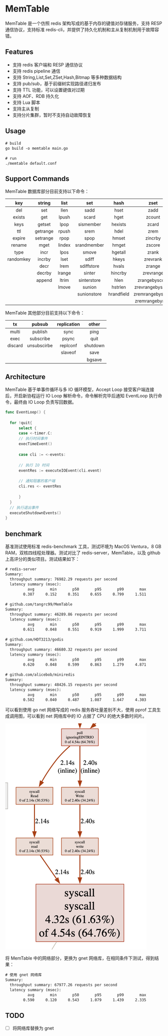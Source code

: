 # MemTable
MemTable 是一个仿照 redis 架构写成的基于内存的键值对存储服务，支持 RESP 通信协议，支持标准 redis-cli，并提供了持久化机制和主从复制机制用于故障容错。

## Features

- 支持 redis 客户端和 RESP 通信协议
- 支持 redis pipeline 通信
- 支持 String,List,Set,ZSet,Hash,Bitmap 等多种数据结构
- 支持 pub/sub，基于前缀树实现路径递归发布
- 支持 TTL 功能，可以设置键值对过期
- 支持 AOF、RDB 持久化
- 支持 Lua 脚本
- 支持主从复制
- 支持分片集群，暂时不支持自动故障恢复

## Usage

```shell
# build
go build -o memtable main.go

# run
./memtable default.conf
```

## Support Commands

MemTable 数据库部分目前支持以下命令：

|    key    |  string  |  list  |     set     |    hash    |       zset       |  bitmap  |  other   |
| :-------: | :------: | :----: | :---------: | :--------: | :--------------: | :------: | :------: |
|    del    |   set    |  llen  |    sadd     |    hset    |       zadd       |  setbit  |  select  |
|  exists   |   get    | lpush  |    scard    |    hget    |      zcount      |  getbit  | flushdb  |
|   keys    |  getset  |  lpop  |  sismember  |  hexists   |      zcard       | bitcount | flushall |
|    ttl    | getrange | rpush  |    srem     |    hdel    |       zrem       |  bitpos  |  dbsize  |
|  expire   | setrange |  rpop  |    spop     |   hmset    |     zincrby      |          |          |
|  rename   |   mget   | lindex | srandmember |   hmget    |      zscore      |          |          |
|   type    |   incr   |  lpos  |    smove    |  hgetall   |      zrank       |          |          |
| randomkey |  incrby  |  lset  |    sdiff    |   hkeys    |     zrevrank     |          |          |
|           |   decr   |  lrem  | sdiffstore  |   hvals    |      zrange      |          |          |
|           |  decrby  | lrange |   sinter    |  hincrby   |    zrevrange     |          |          |
|           |  append  | ltrim  | sinterstore |    hlen    |  zrangebyscore   |          |          |
|           |          | lmove  |   sunion    |  hstrlen   | zrevrangebysocre |          |          |
|           |          |        | sunionstore | hrandfield | zremrangebyscore |          |          |
|           |          |        |             |            | zremrangebyrank  |          |          |

MemTable 其他部分目前支持以下命令：

|   tx    |   pubsub    | replication |  other   |
| :-----: | :---------: | :---------: | :------: |
|  multi  |   publish   |    sync     |   ping   |
|  exec   |  subscribe  |    psync    |   quit   |
| discard | unsubscirbe |  replconf   | shutdown |
|         |             |   slaveof   |   save   |
|         |             |             |  bgsave  |

## Architecture

MemTable 基于单事件循环与多 IO 循环模型，Accept Loop 接受客户端连接后，开启新协程运行 IO Loop 解析命令，命令解析完毕后通知 EventLoop 执行命令，最终由 IO Loop 负责写回数据。

```go
func EventLoop() {

  for !quit{
      select {
      case <-timer.C: 
      // 执行时间事件
      execTimeEvent()

      case cli := <-events:
			
      // 执行 IO 时间
      eventRes := executeIOEvent(cli.event)
      
      // 通知阻塞的客户端
      cli.res <- eventRes

      }
  }
  // 执行退出事件
  executeShutdownEvents()
}
```

## benchmark

基准测试使用标准 redis-benchmark 工具，测试环境为 MacOS Ventura，8 GB RAM，双核四线程处理器。测试对比了 redis-server，MemTable，以及 github 上高评分的类似项目。测试结果如下：

```shell
# redis-server 
Summary:
  throughput summary: 76982.29 requests per second
  latency summary (msec):
          avg       min       p50       p95       p99       max
        0.387     0.152     0.351     0.655     0.799     1.511

# github.com/tangrc99/MemTable
Summary:
  throughput summary: 46289.86 requests per second
  latency summary (msec):
          avg       min       p50       p95       p99       max
        0.611     0.048     0.551     0.919     1.999     3.711
        
# github.com/HDT3213/godis
Summary:     
  throughput summary: 46680.32 requests per second
  latency summary (msec):
          avg       min       p50       p95       p99       max
        0.620     0.048     0.599     0.863     1.279     4.871

# github.com/alicebob/miniredis
Summary:
  throughput summary: 48426.15 requests per second
  latency summary (msec):
          avg       min       p50       p95       p99       max
        0.582     0.040     0.487     1.087     1.647     4.303
```

可以看到使用 go net 网络写成的 redis 服务吞吐量差别不大，使用 pprof 工具生成调用图，可以看到 net 网络库中的 IO 占据了 CPU 的绝大多数时间片。

![image-20230108035814657](pprof.png)

将 MemTable 中的网络部分，更换为 gnet 网络库，在相同条件下测试，得到结果：

```shell
# 使用 gnet 网络库
Summary:
  throughput summary: 67977.26 requests per second
  latency summary (msec):
          avg       min       p50       p95       p99       max
        0.590     0.120     0.543     1.079     1.439     2.335
```

## TODO

- [ ] 将网络库替换为 gnet